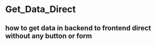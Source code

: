 # Get_Data_Direct
## how to get data in backend to frontend direct without any button or form


<template>
    <vx-card>
        <h4 class="mb-4">KYC Non Approval Reports</h4>
        <div>
            <!-- <vs-button>
                <vue-json-to-csv :json-data=jsondata>Export CSV</vue-json-to-csv>
            </vs-button> -->
        </div>

        <div class="mb-4" ref="content">
            <vs-table stripe search :data="kycreport" :max-items="this.kycData.per_page" pagination>
                <template slot="thead"> 
                    <vs-th>No</vs-th> 
                    <vs-th>Agency Name</vs-th> 
                    <vs-th>Agency Email</vs-th>  
                    <vs-th>Agents Name</vs-th>  
                    <vs-th>Agents Email</vs-th>  
                    <vs-th>Country</vs-th>  
                    <vs-th>Phone Number</vs-th>  
                    <vs-th>Business Type</vs-th>  
                    <vs-th>Business Category</vs-th>  
                </template> 
                <template slot-scope="{data}"> 
                    <vs-tr :key="index" v-for="(tr, index) in data">
                        <vs-td>{{ index+1 }}</vs-td>
                        <vs-td>{{ tr.agency_name }}</vs-td>
                        <vs-td>{{ tr.agency_email}}</vs-td>
                        <vs-td>{{ tr.agent_name}}</vs-td>
                        <vs-td>{{ tr.agent_email}}</vs-td>
                        <vs-td>{{ tr.country}}</vs-td>
                        <vs-td>{{ tr.agency_phone}}</vs-td>
                        <vs-td>-</vs-td>
                        <vs-td>{{ tr.business_category}}</vs-td>
                    </vs-tr> 
                </template> 
            </vs-table> 
        </div>
    </vx-card>
</template>

<script>
import axios from 'axios'; 

export default {
    name:"KYC-Report",
    components:{
        
    },
    data(){
        return{
            kycreport: [],
            kycData: [],
        }
    },
    methods:{
        loadData() {
            axios.post('/agent/kycreport')
            .then((res) => {
                this.kycreport = JSON.parse(JSON.stringify(res.data.result.data));
                this.kycData = JSON.parse(JSON.stringify(res.data.result));
                console.log(this.kycreport)
                console.log(this.kycData)
            });
        },
       
    },
    mounted() {
        this.loadData();
    },
}
</script>
